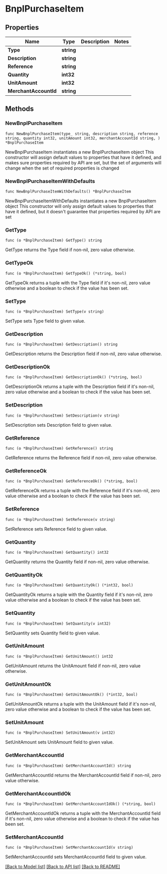 # BnplPurchaseItem

## Properties

Name | Type | Description | Notes
------------ | ------------- | ------------- | -------------
**Type** | **string** |  | 
**Description** | **string** |  | 
**Reference** | **string** |  | 
**Quantity** | **int32** |  | 
**UnitAmount** | **int32** |  | 
**MerchantAccountId** | **string** |  | 

## Methods

### NewBnplPurchaseItem

`func NewBnplPurchaseItem(type_ string, description string, reference string, quantity int32, unitAmount int32, merchantAccountId string, ) *BnplPurchaseItem`

NewBnplPurchaseItem instantiates a new BnplPurchaseItem object
This constructor will assign default values to properties that have it defined,
and makes sure properties required by API are set, but the set of arguments
will change when the set of required properties is changed

### NewBnplPurchaseItemWithDefaults

`func NewBnplPurchaseItemWithDefaults() *BnplPurchaseItem`

NewBnplPurchaseItemWithDefaults instantiates a new BnplPurchaseItem object
This constructor will only assign default values to properties that have it defined,
but it doesn't guarantee that properties required by API are set

### GetType

`func (o *BnplPurchaseItem) GetType() string`

GetType returns the Type field if non-nil, zero value otherwise.

### GetTypeOk

`func (o *BnplPurchaseItem) GetTypeOk() (*string, bool)`

GetTypeOk returns a tuple with the Type field if it's non-nil, zero value otherwise
and a boolean to check if the value has been set.

### SetType

`func (o *BnplPurchaseItem) SetType(v string)`

SetType sets Type field to given value.


### GetDescription

`func (o *BnplPurchaseItem) GetDescription() string`

GetDescription returns the Description field if non-nil, zero value otherwise.

### GetDescriptionOk

`func (o *BnplPurchaseItem) GetDescriptionOk() (*string, bool)`

GetDescriptionOk returns a tuple with the Description field if it's non-nil, zero value otherwise
and a boolean to check if the value has been set.

### SetDescription

`func (o *BnplPurchaseItem) SetDescription(v string)`

SetDescription sets Description field to given value.


### GetReference

`func (o *BnplPurchaseItem) GetReference() string`

GetReference returns the Reference field if non-nil, zero value otherwise.

### GetReferenceOk

`func (o *BnplPurchaseItem) GetReferenceOk() (*string, bool)`

GetReferenceOk returns a tuple with the Reference field if it's non-nil, zero value otherwise
and a boolean to check if the value has been set.

### SetReference

`func (o *BnplPurchaseItem) SetReference(v string)`

SetReference sets Reference field to given value.


### GetQuantity

`func (o *BnplPurchaseItem) GetQuantity() int32`

GetQuantity returns the Quantity field if non-nil, zero value otherwise.

### GetQuantityOk

`func (o *BnplPurchaseItem) GetQuantityOk() (*int32, bool)`

GetQuantityOk returns a tuple with the Quantity field if it's non-nil, zero value otherwise
and a boolean to check if the value has been set.

### SetQuantity

`func (o *BnplPurchaseItem) SetQuantity(v int32)`

SetQuantity sets Quantity field to given value.


### GetUnitAmount

`func (o *BnplPurchaseItem) GetUnitAmount() int32`

GetUnitAmount returns the UnitAmount field if non-nil, zero value otherwise.

### GetUnitAmountOk

`func (o *BnplPurchaseItem) GetUnitAmountOk() (*int32, bool)`

GetUnitAmountOk returns a tuple with the UnitAmount field if it's non-nil, zero value otherwise
and a boolean to check if the value has been set.

### SetUnitAmount

`func (o *BnplPurchaseItem) SetUnitAmount(v int32)`

SetUnitAmount sets UnitAmount field to given value.


### GetMerchantAccountId

`func (o *BnplPurchaseItem) GetMerchantAccountId() string`

GetMerchantAccountId returns the MerchantAccountId field if non-nil, zero value otherwise.

### GetMerchantAccountIdOk

`func (o *BnplPurchaseItem) GetMerchantAccountIdOk() (*string, bool)`

GetMerchantAccountIdOk returns a tuple with the MerchantAccountId field if it's non-nil, zero value otherwise
and a boolean to check if the value has been set.

### SetMerchantAccountId

`func (o *BnplPurchaseItem) SetMerchantAccountId(v string)`

SetMerchantAccountId sets MerchantAccountId field to given value.



[[Back to Model list]](../README.md#documentation-for-models) [[Back to API list]](../README.md#documentation-for-api-endpoints) [[Back to README]](../README.md)


